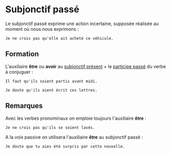 # Subjonctif passé

Le subjonctif passé exprime une action incertaine, supposée réalisée au moment où nous nous exprimons :

```text
Je ne crois pas qu'elle ait acheté ce véhicule.
```

## Formation

L'auxiliaire **être** ou **avoir** au [subjonctif présent](subjonctif%20présent.md) + le [participe passé](../participes/participe%20passé.md) du verbe à conjuguer :

```text
Il faut qu'ils soient partis avant midi.

Je doute qu'ils aient écrit ces lettres.
```

## Remarques

Avec les verbes pronominaux on emploie toujours l'auxiliaire **être** :

```text
Je ne crois pas qu'ils se soient lavés.
```

A la voix passive on utilisera l'auxiliaire **être** au subjonctif passé :

```text
Je doute que tu aies été surpris par cette nouvelle.
```
